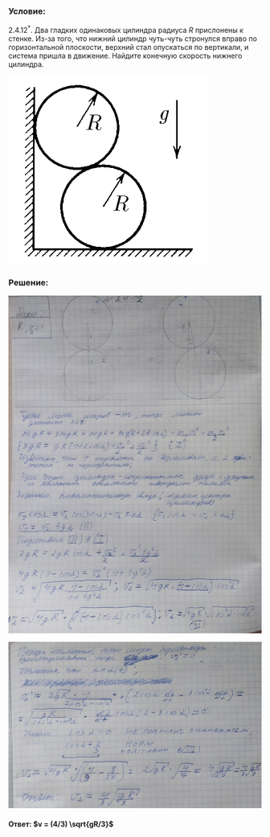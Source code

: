 ###  Условие:

$2.4.12^*.$ Два гладких одинаковых цилиндра радиуса $R$ прислонены к стенке. Из-за того, что нижний цилиндр чуть-чуть стронулся вправо по горизонтальной плоскости, верхний стал опускаться по вертикали, и система пришла в движение. Найдите конечную скорость нижнего цилиндра.

![К задаче $2.4.12$|391x429, 30%](../../img/2.4.12/statement.png)

###  Решение:

![|1200x1600, 67%](../../img/2.4.12/01.jpg)

![|1200x788, 67%](../../img/2.4.12/02.jpg)

#### Ответ: $v = (4/3) \sqrt{gR/3}$